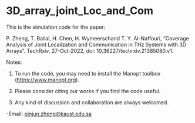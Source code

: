 # 3D_array_joint_Loc_and_Com

This is the simulation code for the paper:

P. Zheng, T. Ballal, H. Chen, H. Wymeerschand T. Y. Al-Naffouri, “Coverage Analysis of Joint Localization and Communication in THz Systems with 3D Arrays”. TechRxiv, 27-Oct-2022, doi: 10.36227/techrxiv.21385080.v1. 

Notes:
1. To run the code, you may need to install the Manopt toolbox (https://www.manopt.org).

2. Please consider citing our works if you find the code useful. 

3. Any kind of discussion and collaboration are always welcomed. 

-Email: pinjun.zheng@kaust.edu.sa 

